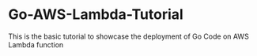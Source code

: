 # Go-AWS-Lambda-Tutorial
This is the basic tutorial to showcase the deployment  of  Go Code on AWS Lambda function
